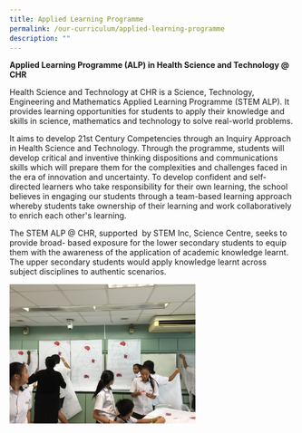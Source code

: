 ```yaml
---
title: Applied Learning Programme
permalink: /our-curriculum/applied-learning-programme
description: ""
---
```

**Applied Learning Programme (ALP) in Health Science and Technology @ CHR**

Health Science and Technology at CHR is a Science, Technology, Engineering and Mathematics Applied Learning Programme (STEM ALP). It provides learning opportunities for students to apply their knowledge and skills in science, mathematics and technology to solve real-world problems.

It aims to develop 21st Century Competencies through an Inquiry Approach in Health Science and Technology. Through the programme, students will develop critical and inventive thinking dispositions and communications skills which will prepare them for the complexities and challenges faced in the era of innovation and uncertainty. To develop confident and self-directed learners who take responsibility for their own learning, the school believes in engaging our students through a team-based learning approach whereby students take ownership of their learning and work collaboratively to enrich each other's learning.

The STEM ALP @ CHR, supported  by STEM Inc, Science Centre, seeks to provide broad- based exposure for the lower secondary students to equip them with the awareness of the application of academic knowledge learnt. The upper secondary students would apply knowledge learnt across subject disciplines to authentic scenarios.


<img src="/images/ALP1.jpeg" 
     style="width:65%">